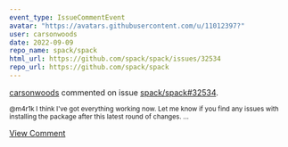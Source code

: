 ```yaml
---
event_type: IssueCommentEvent
avatar: "https://avatars.githubusercontent.com/u/11012397?"
user: carsonwoods
date: 2022-09-09
repo_name: spack/spack
html_url: https://github.com/spack/spack/issues/32534
repo_url: https://github.com/spack/spack
---
```


<a href='https://github.com/carsonwoods' target='_blank'>carsonwoods</a> commented on issue <a href='https://github.com/spack/spack/issues/32534' target='_blank'>spack/spack#32534</a>.

<small>@m4r1k I think I've got everything working now. Let me know if you find any issues with installing the package after this latest round of changes. ...</small>

<a href='https://github.com/spack/spack/issues/32534' target='_blank'>View Comment</a>
